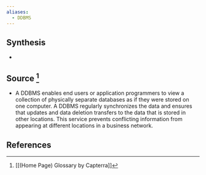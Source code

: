 ```yaml
---
aliases:
  - DDBMS
---
```

## Synthesis
- 
## Source [^1]
- A DDBMS enables end users or application programmers to view a collection of physically separate databases as if they were stored on one computer. A DDBMS regularly synchronizes the data and ensures that updates and data deletion transfers to the data that is stored in other locations. This service prevents conflicting information from appearing at different locations in a business network.
## References

[^1]: [[(Home Page) Glossary by Capterra]]